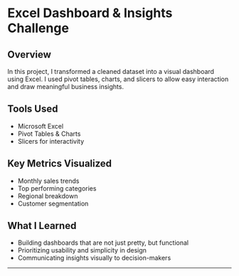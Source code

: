 # Excel Dashboard & Insights Challenge

## Overview
In this project, I transformed a cleaned dataset into a visual dashboard using Excel. I used pivot tables, charts, and slicers to allow easy interaction and draw meaningful business insights.

## Tools Used
- Microsoft Excel
- Pivot Tables & Charts
- Slicers for interactivity

## Key Metrics Visualized
- Monthly sales trends
- Top performing categories
- Regional breakdown
- Customer segmentation

## What I Learned
- Building dashboards that are not just pretty, but functional
- Prioritizing usability and simplicity in design
- Communicating insights visually to decision-makers

---
